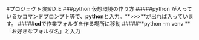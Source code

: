 #プロジェクト演習D_E
###python 仮想環境の作り方
#####python が入っているかコマンドプロンプト等で、**python**と入力。**>>>**が出れば入っています。
#####**cd**で作業フォルダを作る場所に移動
#####**python -m venv **「お好きなフォルダ名」と入力